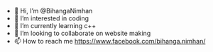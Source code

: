 - 👋 Hi, I’m @BihangaNimhan
- 👀 I’m interested in coding
- 🌱 I’m currently learning c++
- 💞️ I’m looking to collaborate on website making
- 📫 How to reach me https://www.facebook.com/bihanga.nimhan/

<!---
BihangaNimhan/BihangaNimhan is a ✨ special ✨ repository because its `README.md` (this file) appears on your GitHub profile.
You can click the Preview link to take a look at your changes.
--->
